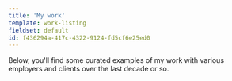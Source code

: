 ```yaml
---
title: 'My work'
template: work-listing
fieldset: default
id: f436294a-417c-4322-9124-fd5cf6e25ed0
---
```

Below, you'll find some curated examples of my work with various employers and clients over the last decade or so.